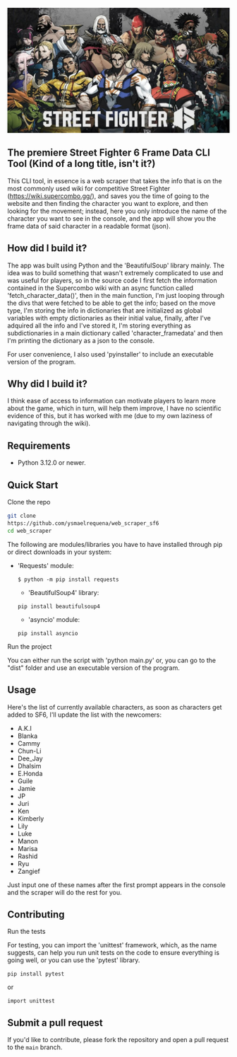 ![Alt Text](https://github.com/ysmaelrequena/Street-Fighter-6-frame-data-CLI-tool/blob/main/sf6.jpg)
                     
                     
                     
                     
                     
                     
##                                       The premiere Street Fighter 6 Frame Data CLI Tool (Kind of a long title, isn't it?)


                                                                                                                          
This CLI tool, in essence is a web scraper that takes the info that is on the most commonly used wiki for competitive Street Fighter (https://wiki.supercombo.gg/),
and saves you the time of going to the website and then finding the character you want to explore, and then looking for the movement; instead, here you only 
introduce the name of the character you want to see in the console, and the app will show you the frame data of said character in a readable format (json).
                                                                                                      

                                                                                                                                                                                                                                                                                                                                                                                                                                                                                                                                                                                                                             
                                                                                                                                                                                                                                                                                                                                                                                                                                                                                                                                                                                                                             
##                                                                    How did I build it?


                                                    
The app was built using Python and the 'BeautifulSoup' library mainly. The idea was to build something that wasn't extremely complicated to use and was useful for players, so in the
source code I first fetch the information contained in the Supercombo wiki with an async function called 'fetch_character_data()', then in the main function,
I'm just looping through the divs that were fetched to be able to get the info; based on the move type, I'm storing the info in dictionaries that
are initialized as global variables with empty dictionaries as their initial value, finally, after I've adquired all the info and I've stored it, I'm storing 
everything as subdictionaries in a main dictionary called 'character_framedata' and then I'm printing the dictionary as a json to the console.

For user convenience, I also used 'pyinstaller' to include an executable version of the program.
                                                                                                      

                                                                                                      
                                                                                                      
                                                                                                                                                                                                           
##                                                                   Why did I build it?


                                                    
I think ease of access to information can motivate players to learn more about the game, which in turn, will help them improve, I have no scientific evidence of this,
but it has worked with me (due to my own laziness of navigating through the wiki).



##                                                                      Requirements



- Python 3.12.0 or newer.
                                                                                                      
                                                                                                      
                                                                                                      
##                                                                      Quick Start


                                                        
                                                                                                                                                              
Clone the repo

```bash
git clone
https://github.com/ysmaelrequena/web_scraper_sf6
cd web_scraper
```





The following are modules/libraries you have to have installed through pip or direct downloads in your system:

- 'Requests' module:
  ```
  $ python -m pip install requests
  ```

  - 'BeautifulSoup4' library:
  ```
  pip install beautifulsoup4
  ```

  - 'asyncio' module:
  ```
  pip install asyncio
  ```




Run the project

You can either run the script with 'python main.py' or, you can go to the "dist" folder and use an executable
version of the program.






                                                                                                                                                                                                                                                                                                           
                                                                                                                                                                                                                                                                                                           
                                                                                                      
##                                                                        Usage



  Here's the list of currently available characters, as soon as characters get added to SF6, I'll update the list with the newcomers:

- A.K.I
- Blanka
- Cammy
- Chun-Li
- Dee_Jay
- Dhalsim
- E.Honda
- Guile
- Jamie
- JP
- Juri
- Ken
- Kimberly
- Lily
- Luke
- Manon
- Marisa
- Rashid
- Ryu
- Zangief

Just input one of these names after the first prompt appears in the console and the scraper will do the rest for you.




##                                                                  Contributing 

Run the tests

For testing, you can import the 'unittest' framework, which, as the name suggests, can help you run unit tests on the code to ensure everything is going well,
or you can use the 'pytest' library.

```
pip install pytest
```

or 

```
import unittest
```

## Submit a pull request

If you'd like to contribute, please fork the repository and open a pull request to the `main` branch.
                                                                                                      
                                                                                                    
